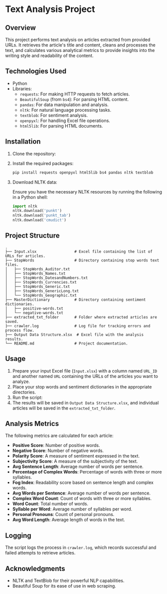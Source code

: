 # Text Analysis Project

## Overview

This project performs text analysis on articles extracted from provided URLs. It retrieves the article's title and content, cleans and processes the text, and calculates various analytical metrics to provide insights into the writing style and readability of the content.

## Technologies Used

- Python
- Libraries:
  - `requests`: For making HTTP requests to fetch articles.
  - `BeautifulSoup` (from `bs4`): For parsing HTML content.
  - `pandas`: For data manipulation and analysis.
  - `nltk`: For natural language processing tasks.
  - `textblob`: For sentiment analysis.
  - `openpyxl`: For handling Excel file operations.
  - `html5lib`: For parsing HTML documents.

## Installation

1. Clone the repository:


2. Install the required packages:

   ```bash
   pip install requests openpyxl html5lib bs4 pandas nltk textblob
   ```

3. Download NLTK data:

   Ensure you have the necessary NLTK resources by running the following in a Python shell:

   ```python
   import nltk
   nltk.download('punkt')
   nltk.download('punkt_tab')
   nltk.download('cmudict')
   ```

## Project Structure

```
.
├── Input.xlsx                 # Excel file containing the list of URLs for articles.
├── StopWords                  # Directory containing stop words text files.
│   ├── StopWords_Auditor.txt
│   ├── StopWords_Names.txt
│   ├── StopWords_DatesandNumbers.txt
│   ├── StopWords_Currencies.txt
│   ├── StopWords_Generic.txt
│   ├── StopWords_GenericLong.txt
│   └── StopWords_Geographic.txt
├── MasterDictionary           # Directory containing sentiment dictionaries.
│   ├── positive-words.txt
│   └── negative-words.txt
├── extracted_txt_folder       # Folder where extracted articles are saved.
├── crawler.log                # Log file for tracking errors and process flow.
├── Output Data Structure.xlsx  # Excel file with the analysis results.
└── README.md                  # Project documentation.
```

## Usage

1. Prepare your input Excel file (`Input.xlsx`) with a column named `URL_ID` and another named `URL` containing the URLs of the articles you want to analyze.
2. Place your stop words and sentiment dictionaries in the appropriate directories.
3. Run the script:
4. The results will be saved in `Output Data Structure.xlsx`, and individual articles will be saved in the `extracted_txt_folder`.

## Analysis Metrics

The following metrics are calculated for each article:

- **Positive Score**: Number of positive words.
- **Negative Score**: Number of negative words.
- **Polarity Score**: A measure of sentiment expressed in the text.
- **Subjectivity Score**: A measure of the subjectivity of the text.
- **Avg Sentence Length**: Average number of words per sentence.
- **Percentage of Complex Words**: Percentage of words with three or more syllables.
- **Fog Index**: Readability score based on sentence length and complex words.
- **Avg Words per Sentence**: Average number of words per sentence.
- **Complex Word Count**: Count of words with three or more syllables.
- **Word Count**: Total number of words.
- **Syllable per Word**: Average number of syllables per word.
- **Personal Pronouns**: Count of personal pronouns.
- **Avg Word Length**: Average length of words in the text.

## Logging

The script logs the process in `crawler.log`, which records successful and failed attempts to retrieve articles.


## Acknowledgments

- NLTK and TextBlob for their powerful NLP capabilities.
- Beautiful Soup for its ease of use in web scraping.
